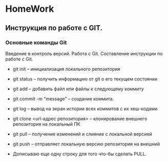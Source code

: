 # HomeWork
## Инструкция по работе с GIT.
### Основные команды Git

Введение в контроль версий. Работа с Git. Составление инструкции по работе с Git.

* git init – инициализация локального репозитория

* git status – получить информацию от git о его текущем состоянии

* git add – добавить файл или файлы к следующему коммиту

* git commit -m “message” – создание коммита.

* git log – вывод на экран истории всех коммитов с их хеш-кодами

* git clone <url-адрес репозитория> – клонирование внешнего репозитория на
локальный ПК

* git pull – получение изменений и слияние с локальной версией

* git push – отправляет локальную версию репозитория на внешний

* Дописываю еще одну строку для того что-бы сделать PULL.
